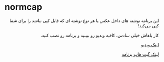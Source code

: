 # normcap

<div dir='rtl'>
  
  این برنامه نوشته های داخل عکس یا هر نوع نوشته ای که قابل کپی نباشد را برای شما کپی می‌کند!
  
  کار باهاش خیلی سادس، کافیه ویدیو رو ببینید و برنامه رو نصب کنید.
  
  [لینک ویدیو](https://github.com/DistroTEAM/lecture/raw/master/videos/normcap/normcap.mp4)
  
  [لینک گیت هاب برنامه](https://github.com/dynobo/normcap)
  
</div>
